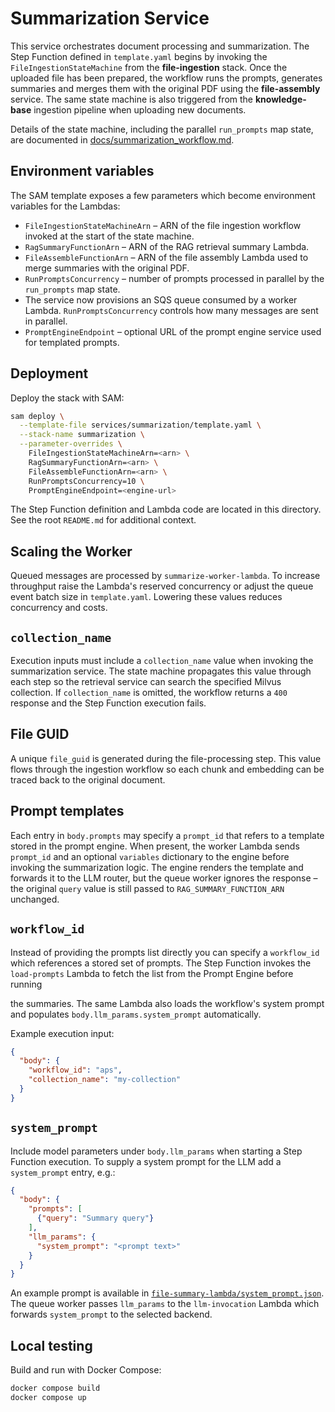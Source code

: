 # Summarization Service

This service orchestrates document processing and summarization. The Step
Function defined in `template.yaml` begins by invoking the
`FileIngestionStateMachine` from the **file-ingestion** stack. Once the uploaded
file has been prepared, the workflow runs the prompts, generates summaries and
merges them with the original PDF using the **file-assembly** service. The same
state machine is also triggered from the **knowledge-base** ingestion pipeline
when uploading new documents.

Details of the state machine, including the parallel `run_prompts` map state, are documented in [docs/summarization_workflow.md](../../docs/summarization_workflow.md).

## Environment variables

The SAM template exposes a few parameters which become environment variables for the Lambdas:

- `FileIngestionStateMachineArn` – ARN of the file ingestion workflow invoked at the start of the state machine.
- `RagSummaryFunctionArn` – ARN of the RAG retrieval summary Lambda.
- `FileAssembleFunctionArn` – ARN of the file assembly Lambda used to merge summaries with the original PDF.
- `RunPromptsConcurrency` – number of prompts processed in parallel by the `run_prompts` map state.
- The service now provisions an SQS queue consumed by a worker Lambda. `RunPromptsConcurrency` controls how many messages are sent in parallel.
- `PromptEngineEndpoint` – optional URL of the prompt engine service used for templated prompts.


## Deployment

Deploy the stack with SAM:

```bash
sam deploy \
  --template-file services/summarization/template.yaml \
  --stack-name summarization \
  --parameter-overrides \
    FileIngestionStateMachineArn=<arn> \
    RagSummaryFunctionArn=<arn> \
    FileAssembleFunctionArn=<arn> \
    RunPromptsConcurrency=10 \
    PromptEngineEndpoint=<engine-url>
```

The Step Function definition and Lambda code are located in this directory.  See the root `README.md` for additional context.

## Scaling the Worker

Queued messages are processed by `summarize-worker-lambda`. To increase
throughput raise the Lambda's reserved concurrency or adjust the queue event
batch size in `template.yaml`. Lowering these values reduces concurrency and
costs.

## `collection_name`

Execution inputs must include a ``collection_name`` value when invoking the
summarization service. The state machine propagates this value through each
step so the retrieval service can search the specified Milvus collection.
If ``collection_name`` is omitted, the workflow returns a
``400`` response and the Step Function execution fails.

## File GUID

A unique `file_guid` is generated during the file-processing step. This value flows through the ingestion workflow so each chunk and embedding can be traced back to the original document.

## Prompt templates

Each entry in `body.prompts` may specify a `prompt_id` that refers to a template
stored in the prompt engine. When present, the worker Lambda sends
`prompt_id` and an optional `variables` dictionary to the engine before invoking
the summarization logic. The engine renders the template and forwards it to the
LLM router, but the queue worker ignores the response – the original
``query`` value is still passed to ``RAG_SUMMARY_FUNCTION_ARN`` unchanged.

## `workflow_id`

Instead of providing the prompts list directly you can specify a ``workflow_id``
which references a stored set of prompts. The Step Function invokes the
``load-prompts`` Lambda to fetch the list from the Prompt Engine before running

the summaries. The same Lambda also loads the workflow's system prompt and
populates ``body.llm_params.system_prompt`` automatically.

Example execution input:

```json
{
  "body": {
    "workflow_id": "aps",
    "collection_name": "my-collection"
  }
}
```

## `system_prompt`

Include model parameters under ``body.llm_params`` when starting a Step
Function execution. To supply a system prompt for the LLM add a
``system_prompt`` entry, e.g.:

```json
{
  "body": {
    "prompts": [
      {"query": "Summary query"}
    ],
    "llm_params": {
      "system_prompt": "<prompt text>"
    }
  }
}
```

An example prompt is available in
[`file-summary-lambda/system_prompt.json`](file-summary-lambda/system_prompt.json).
The queue worker passes ``llm_params`` to the ``llm-invocation`` Lambda which
forwards ``system_prompt`` to the selected backend.


## Local testing

Build and run with Docker Compose:

```bash
docker compose build
docker compose up
```
